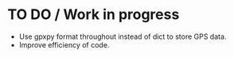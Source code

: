 # TO DO / Work in progress

- Use gpxpy format throughout instead of dict to store GPS data.
- Improve efficiency of code.
